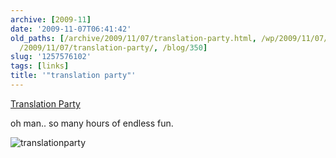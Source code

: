 ```yaml
---
archive: [2009-11]
date: '2009-11-07T06:41:42'
old_paths: [/archive/2009/11/07/translation-party.html, /wp/2009/11/07/translation-party/,
  /2009/11/07/translation-party/, /blog/350]
slug: '1257576102'
tags: [links]
title: '"translation party"'
---
```


[Translation Party][1]

oh man.. so many hours of endless fun.

![translationparty][2]

[1]: http://translationparty.com/
[2]: 1.jpg

